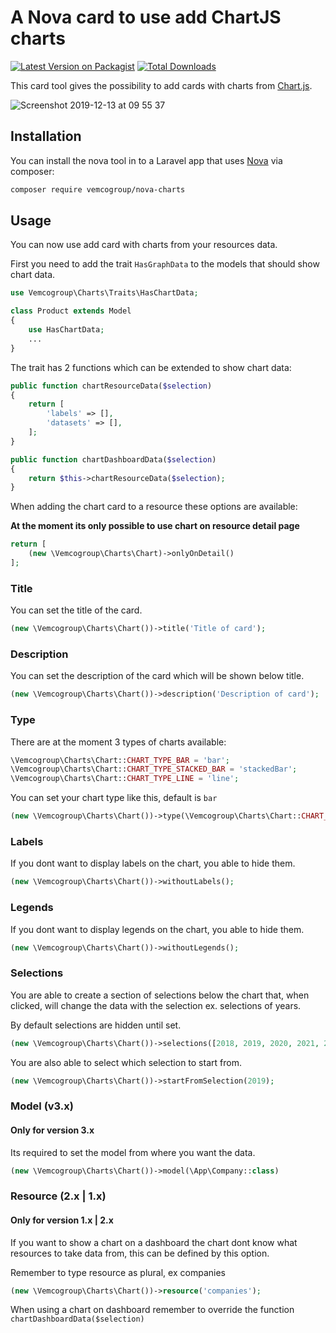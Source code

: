 # A Nova card to use add ChartJS charts

[![Latest Version on Packagist](https://img.shields.io/packagist/v/vemcogroup/nova-charts.svg?style=flat-square)](https://packagist.org/packages/vemcogroup/nova-charts)
[![Total Downloads](https://img.shields.io/packagist/dt/vemcogroup/nova-charts.svg?style=flat-square)](https://packagist.org/packages/vemcogroup/nova-charts)

This card tool gives the possibility to add cards with charts from [Chart.js](https://www.chartjs.org/).

![Screenshot 2019-12-13 at 09 55 37](https://user-images.githubusercontent.com/283184/70787345-c243b480-1d8e-11ea-98d5-6cb36764c4b2.png)

## Installation

You can install the nova tool in to a Laravel app that uses [Nova](https://nova.laravel.com) via composer:

```bash
composer require vemcogroup/nova-charts
```

## Usage

You can now use add card with charts from your resources data.

First you need to add the trait ``HasGraphData`` to the models that should show chart data.

```php
use Vemcogroup\Charts\Traits\HasChartData;

class Product extends Model 
{
    use HasChartData;
    ... 
}
```

The trait has 2 functions which can be extended to show chart data:
```php
public function chartResourceData($selection)
{
    return [
        'labels' => [],
        'datasets' => [],
    ];
}

public function chartDashboardData($selection)
{
    return $this->chartResourceData($selection);
}
``` 
When adding the chart card to a resource these options are available:

**At the moment its only possible to use chart on resource detail page**

```php
return [
    (new \Vemcogroup\Charts\Chart)->onlyOnDetail()
];
```

### Title
You can set the title of the card.
```php
(new \Vemcogroup\Charts\Chart())->title('Title of card');
```

### Description
You can set the description of the card which will be shown below title.
```php
(new \Vemcogroup\Charts\Chart())->description('Description of card');
```

### Type
There are at the moment 3 types of charts available:

```php
\Vemcogroup\Charts\Chart::CHART_TYPE_BAR = 'bar';
\Vemcogroup\Charts\Chart::CHART_TYPE_STACKED_BAR = 'stackedBar';
\Vemcogroup\Charts\Chart::CHART_TYPE_LINE = 'line';
```

You can set your chart type like this, default is `bar`

```php
(new \Vemcogroup\Charts\Chart())->type(\Vemcogroup\Charts\Chart::CHART_TYPE_BAR);
```

### Labels
If you dont want to display labels on the chart, you able to hide them.
```php
(new \Vemcogroup\Charts\Chart())->withoutLabels();
```

### Legends
If you dont want to display legends on the chart, you able to hide them.
```php
(new \Vemcogroup\Charts\Chart())->withoutLegends();
```

### Selections
You are able to create a section of selections below the chart that, when clicked, will change the data with the selection ex. selections of years.

By default selections are hidden until set.
```php
(new \Vemcogroup\Charts\Chart())->selections([2018, 2019, 2020, 2021, 2022]);
```

You are also able to select which selection to start from.
```php
(new \Vemcogroup\Charts\Chart())->startFromSelection(2019);
```

### Model (v3.x)
#### Only for version 3.x
  
Its required to set the model from where you want the data.
```php
(new \Vemcogroup\Charts\Chart())->model(\App\Company::class)
```
     
### Resource (2.x | 1.x)
#### Only for version 1.x | 2.x

If you want to show a chart on a dashboard the chart dont know what resources to take data from, this can be defined by this option.

Remember to type resource as plural, ex companies 

```php
(new \Vemcogroup\Charts\Chart())->resource('companies');
```

When using a chart on dashboard remember to override the function `chartDashboardData($selection)`
  